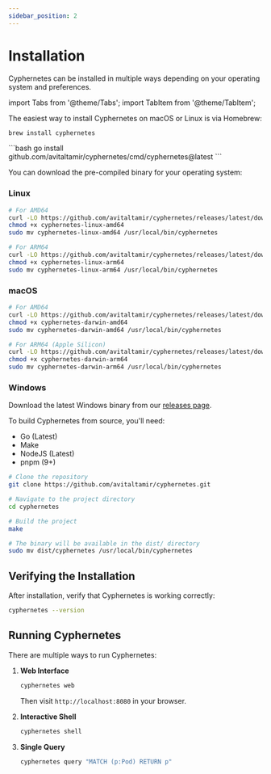 ```yaml
---
sidebar_position: 2
---
```


# Installation

Cyphernetes can be installed in multiple ways depending on your operating system and preferences.

import Tabs from '@theme/Tabs';
import TabItem from '@theme/TabItem';

<Tabs>
<TabItem value="homebrew" label="Homebrew" default>

The easiest way to install Cyphernetes on macOS or Linux is via Homebrew:

```bash
brew install cyphernetes
```

</TabItem>
<TabItem value="goGet" label="Using go get">
```bash
   go install github.com/avitaltamir/cyphernetes/cmd/cyphernetes@latest
```
</TabItem>
<TabItem value="binary" label="Binary Download">

You can download the pre-compiled binary for your operating system:

### Linux
```bash
# For AMD64
curl -LO https://github.com/avitaltamir/cyphernetes/releases/latest/download/cyphernetes-linux-amd64
chmod +x cyphernetes-linux-amd64
sudo mv cyphernetes-linux-amd64 /usr/local/bin/cyphernetes

# For ARM64
curl -LO https://github.com/avitaltamir/cyphernetes/releases/latest/download/cyphernetes-linux-arm64
chmod +x cyphernetes-linux-arm64
sudo mv cyphernetes-linux-arm64 /usr/local/bin/cyphernetes
```

### macOS
```bash
# For AMD64
curl -LO https://github.com/avitaltamir/cyphernetes/releases/latest/download/cyphernetes-darwin-amd64
chmod +x cyphernetes-darwin-amd64
sudo mv cyphernetes-darwin-amd64 /usr/local/bin/cyphernetes

# For ARM64 (Apple Silicon)
curl -LO https://github.com/avitaltamir/cyphernetes/releases/latest/download/cyphernetes-darwin-arm64
chmod +x cyphernetes-darwin-arm64
sudo mv cyphernetes-darwin-arm64 /usr/local/bin/cyphernetes
```

### Windows
Download the latest Windows binary from our [releases page](https://github.com/avitaltamir/cyphernetes/releases/latest).

</TabItem>
<TabItem value="source" label="Build from Source">

To build Cyphernetes from source, you'll need:

- Go (Latest)
- Make
- NodeJS (Latest)
- pnpm (9+)

```bash
# Clone the repository
git clone https://github.com/avitaltamir/cyphernetes.git

# Navigate to the project directory
cd cyphernetes

# Build the project
make

# The binary will be available in the dist/ directory
sudo mv dist/cyphernetes /usr/local/bin/cyphernetes
```

</TabItem>
</Tabs>

## Verifying the Installation

After installation, verify that Cyphernetes is working correctly:

```bash
cyphernetes --version
```

## Running Cyphernetes

There are multiple ways to run Cyphernetes:

1. **Web Interface**
   ```bash
   cyphernetes web
   ```
   Then visit `http://localhost:8080` in your browser.

2. **Interactive Shell**
   ```bash
   cyphernetes shell
   ```

3. **Single Query**
   ```bash
   cyphernetes query "MATCH (p:Pod) RETURN p"
   ``` 